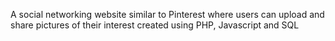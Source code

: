 A social networking website similar to Pinterest where users can upload and share pictures of their interest created using PHP, Javascript and SQL
